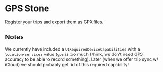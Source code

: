 # GPS Stone
Register your trips and export them as GPX files.

## Notes
We currently have included a `UIRequiredDeviceCapabilities` with a `location-services`
value (`gps` is too much I think, we don’t need GPS accuracy to be able to record something).
Later (when we offer trip sync w/ iCloud) we should probably get rid of this required capability!
